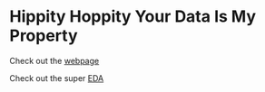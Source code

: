 # Hippity Hoppity Your Data Is My Property

Check out the [webpage](https://rajashow.github.io/hippity-hoppity-your-data-is-my-property/)

Check out the super [EDA](https://rajashow.github.io/hippity-hoppity-your-data-is-my-property/Freddie%20Mac%20Single%20Family%20Loan%20EDA%20Report.html) 
